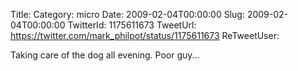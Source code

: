 Title: 
Category: micro
Date: 2009-02-04T00:00:00
Slug: 2009-02-04T00:00:00
TwitterId: 1175611673
TweetUrl: https://twitter.com/mark_philpot/status/1175611673
ReTweetUser: 

Taking care of the dog all evening. Poor guy...